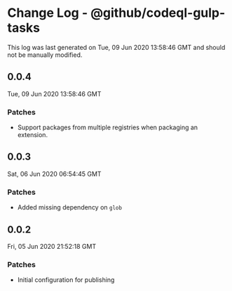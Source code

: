 # Change Log - @github/codeql-gulp-tasks

This log was last generated on Tue, 09 Jun 2020 13:58:46 GMT and should not be manually modified.

## 0.0.4
Tue, 09 Jun 2020 13:58:46 GMT

### Patches

- Support packages from multiple registries when packaging an extension.

## 0.0.3
Sat, 06 Jun 2020 06:54:45 GMT

### Patches

- Added missing dependency on `glob`

## 0.0.2
Fri, 05 Jun 2020 21:52:18 GMT

### Patches

- Initial configuration for publishing


